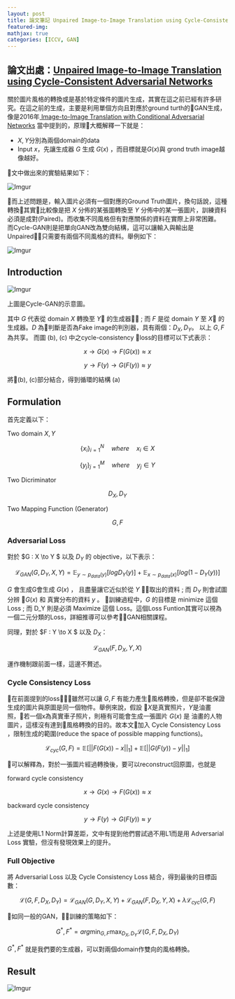 ```yaml
---
layout: post
title: 論文筆記 Unpaired Image-to-Image Translation using Cycle-Consistent Adversarial Networks
featured-img:
mathjax: true
categories: [ICCV, GAN]
---
```


##  論文出處：[Unpaired Image-to-Image Translation using Cycle-Consistent Adversarial Networks](https://arxiv.org/abs/1703.10593)

關於圖片風格的轉換或是基於特定條件的圖片生成，其實在這之前已經有許多研究。在這之前的生成，主要是利用單個方向且對應於ground turth的GAN生成，像是2016年[
Image-to-Image Translation with Conditional Adversarial Networks](https://arxiv.org/abs/1611.07004) 當中提到的，原理大概解釋一下就是：

*   $X, Y$分別為兩個domain的data
*   Input $x$，先讓生成器 $G$ 生成 $G(x)$ ，而目標就是$G(x)$與 grond truth image越像越好。


文中做出來的實驗結果如下：

![Imgur](https://i.imgur.com/jE6disf.png)

而上述問題是，輸入圖片必須有一個對應的Ground Truth圖片，換句話說，這種轉換其實比較像是把 $X$ 分佈的某張圖轉換至 $Y$ 分佈中的某一張圖片，訓練資料必須是成對(Paired)。而收集不同風格但有對應關係的資料在實際上非常困難。
而Cycle-GAN則是把單向GAN改為雙向結構，這可以讓輸入與輸出是Unpaired，只需要有兩個不同風格的資料。舉例如下：

![Imgur](https://i.imgur.com/ma5JHna.png)

## Introduction

![Imgur](https://i.imgur.com/T9kwz2x.png)

上圖是Cycle-GAN的示意圖。

其中 $G$ 代表從 domain $X$ 轉換至 $Y$ 的生成器 ;
而 $F$ 是從 domain $Y$ 至 $X$ 的生成器。$D$ 為判斷是否為Fake image的判別器，具有兩個：$D_X, D_Y$。 以上 $G, F$ 為共享。
而圖 (b), (c) 中之cycle-consistency loss的目標可以下式表示：

$$x \to G(x) \to F(G(x)) \approx x$$

$$ y \to F(y) \to G(F(y)) \approx y$$

將(b), (c)部分結合，得到循環的結構 (a)

## Formulation
首先定義以下：

Two domain $X, Y$

$$ {\{ x_i \}}_{i=1}^{N} \quad where \quad x_i \in X $$

$$ {\{ y_j \}}_{j=1}^{M} \quad where \quad y_j \in Y $$

Two Dicriminator

$$ D_X, D_Y$$

Two Mapping Function (Generator)

$$G, F$$

### Adversarial Loss

對於 $G : X \to Y $ 以及 $D_Y$ 的 objective，以下表示：

$$ \mathcal L_{GAN}(G, D_Y, X, Y) = \mathbb E_{y \sim p_{data}(y)} [logD_Y(y)] + \mathbb E_{x \sim p_{data}(x)} [log(1 - D_Y(y))]$$ 

$G$ 會生成G會生成 $G(x)$ ， 且盡量讓它近似於從 $Y$ 取出的資料 ; 而 $D_Y$ 則會試圖分辨 $G(x)$ 和 真實分布的資料 $y$ 。 訓練過程中，$G$ 的目標是 minimize 這個 Loss ; 而 D_Y 則是必須 Maximize 這個 Loss。這個Loss Funtion其實可以視為一個二元分類的Loss，詳細推導可以參考GAN相關課程。

同理，對於 $F : Y \to X $ 以及 $D_X$：

$$ \mathcal L_{GAN}(F, D_X, Y, X)$$

運作機制跟前面一樣，這邊不贅述。

### Cycle Consistency Loss

在前面提到的loss，雖然可以讓 $G, F$ 有能力產生風格轉換，但是卻不能保證生成的圖片與原圖是同一個物件。舉例來說，假設 $X$是真實照片，$Y$是油畫照，若一個x為真實車子照片，則極有可能會生成一張圖片 $G(x)$ 是 油畫的人物圖片，這樣沒有達到風格轉換的目的。故本文加入 Cycle Consistency Loss ，限制生成的範圍(reduce the space of possible mapping functions)。

$$ \mathcal L_{cyc}(G,F) = \mathbb E[||F(G(x)) - x||_{1}] + \mathbb E[||G(F(y)) - y||_{1}]$$

可以解釋為，對於一張圖片經過轉換後，要可以reconstruct回原圖，也就是

forward cycle consistency

$$x \to G(x) \to F(G(x)) \approx x$$

backward cycle consistency

$$ y \to F(y) \to G(F(y)) \approx y$$

上述是使用L1 Norm計算差距，文中有提到他們嘗試過不用L1而是用 Adversarial Loss 實驗，但沒有發現效果上的提升。

###  Full Objective
 
將 Adversarial Loss 以及 Cycle Consistency Loss 結合，得到最後的目標函數：

$$\mathcal L(G, F, D_X ,D_Y) = \mathcal L_{GAN}(G, D_Y, X, Y) + \mathcal L_{GAN}(F, D_X, Y, X) + \lambda \mathcal L_{cyc}(G,F)$$

如同一般的GAN，訓練的策略如下：

$$G^*, F^* = arg \operatorname*{min}_{G, F} \operatorname*{max}_{D_X, D_Y} \mathcal L(G, F, D_X ,D_Y)$$

$G^*, F^*$ 就是我們要的生成器，可以對兩個domain作雙向的風格轉換。



## Result

![Imgur](https://i.imgur.com/FrQigAS.png)





